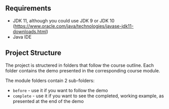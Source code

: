 ## Requirements

- JDK 11, although you could use JDK 9 or JDK 10 (https://www.oracle.com/java/technologies/javase-jdk11-downloads.html)
- Java IDE

## Project Structure

The project is structered in folders that follow the course outline. Each folder contains the demo presented in the
corresponding course module. 

The module folders contain 2 sub-folders:
- ``before``      - use it if you want to follow the demo
- ``complete``    - use it if you want to see the completed, working example, as presented at the end of the demo
